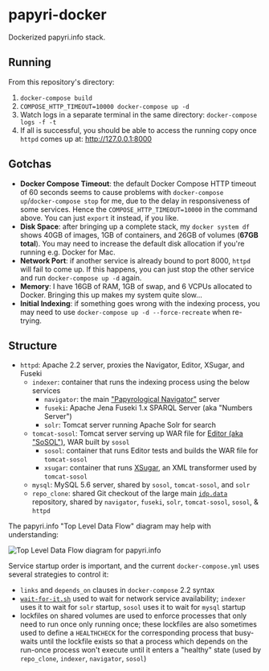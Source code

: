 # papyri-docker

Dockerized papyri.info stack.

## Running

From this repository's directory:

1. `docker-compose build`
2. `COMPOSE_HTTP_TIMEOUT=10000 docker-compose up -d`
3. Watch logs in a separate terminal in the same directory: `docker-compose logs -f -t`
4. If all is successful, you should be able to access the running copy once `httpd` comes up at: <http://127.0.0.1:8000>

## Gotchas

* **Docker Compose Timeout**: the default Docker Compose HTTP timeout of 60 seconds seems to cause problems with `docker-compose up`/`docker-compose stop` for me, due to the delay in responsiveness of some services. Hence the `COMPOSE_HTTP_TIMEOUT=10000` in the command above. You can just `export` it instead, if you like.
* **Disk Space**: after bringing up a complete stack, my `docker system df` shows 40GB of images, 1GB of containers, and 26GB of volumes (**67GB total**). You may need to increase the default disk allocation if you're running e.g. Docker for Mac.
* **Network Port**: if another service is already bound to port 8000, `httpd` will fail to come up. If this happens, you can just stop the other service and run `docker-compose up -d` again.
* **Memory**: I have 16GB of RAM, 1GB of swap, and 6 VCPUs allocated to Docker. Bringing this up makes my system quite slow...
* **Initial Indexing**: if something goes wrong with the indexing process, you may need to use `docker-compose up -d --force-recreate` when re-trying.

## Structure

* `httpd`: Apache 2.2 server, proxies the Navigator, Editor, XSugar, and Fuseki
  * `indexer`: container that runs the indexing process using the below services
    * `navigator`: the main ["Papyrological Navigator"](https://github.com/papyri/navigator) server
    * `fuseki`: Apache Jena Fuseki 1.x SPARQL Server (aka "Numbers Server")
    * `solr`: Tomcat server running Apache Solr for search
  * `tomcat-sosol`: Tomcat server serving up WAR file for [Editor (aka "SoSOL")](http://github.com/sosol/sosol), WAR built by `sosol`
    * `sosol`: container that runs Editor tests and builds the WAR file for `tomcat-sosol`
    * `xsugar`: container that runs [XSugar](https://github.com/papyri/xsugar), an XML transformer used by `tomcat-sosol`
  * `mysql`: MySQL 5.6 server, shared by `sosol`, `tomcat-sosol`, and `solr`
  * `repo_clone`: shared Git checkout of the large main [`idp.data`](https://github.com/papyri/idp.data) repository, shared by `navigator`, `fuseki`, `solr`, `tomcat-sosol`, `sosol`, & `httpd`

The papyri.info "Top Level Data Flow" diagram may help with understanding:

![Top Level Data Flow diagram for papyri.info](http://papyri.github.io/documentation/system_level/images/TopLevelDataFlow-new.jpg)

Service startup order is important, and the current `docker-compose.yml` uses several strategies to control it:

* `links` and `depends_on` clauses in `docker-compose` 2.2 syntax
* [`wait-for-it.sh`](https://github.com/vishnubob/wait-for-it) used to wait for network service availability; `indexer` uses it to wait for `solr` startup, `sosol` uses it to wait for `mysql` startup
* lockfiles on shared volumes are used to enforce processes that only need to run once only running once; these lockfiles are also sometimes used to define a `HEALTHCHECK` for the corresponding process that busy-waits until the lockfile exists so that a process which depends on the run-once process won't execute until it enters a "healthy" state (used by `repo_clone`, `indexer`, `navigator`, `sosol`)
